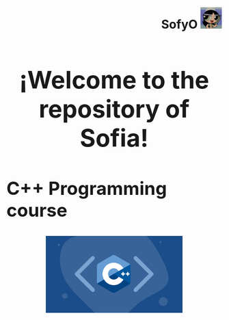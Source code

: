 <h1 align="left"><strong>
<div align="right">SofyO
<img alt="C++" height="50" src="imagenes/descarga.jpeg">
</div>

<h1 align="center"><strong> ¡Welcome to the repository of Sofia! </strong></h1>

## **C++ Programming course**

<div align="center"> 
<img alt="C++" height="180" src="imagenes/curso-cpp-facialix.jpg">
</div>